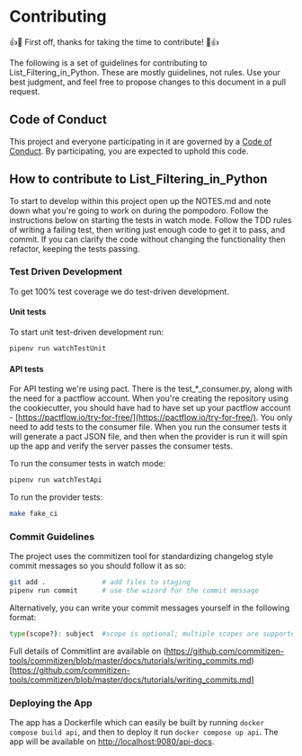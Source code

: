 # Contributing

:+1::tada: First off, thanks for taking the time to contribute! :tada::+1:

The following is a set of guidelines for contributing to List_Filtering_in_Python.
These are mostly guidelines, not rules. Use your best judgment, and feel free to propose changes to this document in a pull request.

## Code of Conduct

This project and everyone participating in it are governed by a [Code of Conduct](./CODE_OF_CONDUCT.md). By participating, you are expected to uphold this code.

## How to contribute to List_Filtering_in_Python

To start to develop within this project open up the NOTES.md and note down what you're going to work on during the pompodoro. Follow the instructions below on starting the tests in watch mode. Follow the TDD rules of writing a failing test, then writing just enough code to get it to pass, and commit. If you can clarify the code without changing the functionality then refactor, keeping the tests passing.

### Test Driven Development

To get 100% test coverage we do test-driven development.

#### Unit tests

To start unit test-driven development run:

```bash
pipenv run watchTestUnit
```

#### API tests

For API testing we're using pact. There is the test_\*_consumer.py, along with the need for a pactflow account. When you're creating the repository using the cookiecutter, you should have had to have set up your pactflow account - [https://pactflow.io/try-for-free/](https://pactflow.io/try-for-free/). You only need to add tests to the consumer file. When you run the consumer tests it will generate a pact JSON file, and then when the provider is run it will spin up the app and verify the server passes the consumer tests.

To run the consumer tests in watch mode:

```sh
pipenv run watchTestApi
```

To run the provider tests:

```sh
make fake_ci
```

### Commit Guidelines

The project uses the commitizen tool for standardizing changelog style commit
messages so you should follow it as so:

```bash
git add .              # add files to staging
pipenv run commit      # use the wizard for the commit message
```

Alternatively, you can write your commit messages yourself in the following format:

```sh
type(scope?): subject  #scope is optional; multiple scopes are supported (current delimiter options: "/", "\" and ",")
```

Full details of Commitlint are available on (https://github.com/commitizen-tools/commitizen/blob/master/docs/tutorials/writing_commits.md)[https://github.com/commitizen-tools/commitizen/blob/master/docs/tutorials/writing_commits.md]

### Deploying the App

The app has a Dockerfile which can easily be built by running `docker compose build api`, and then to deploy it run `docker compose up api`. The app will be available on [http://localhost:9080/api-docs](http://localhost:9080/api-docs).